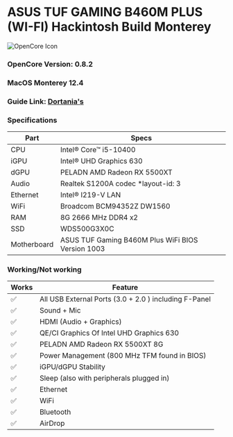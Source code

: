 ASUS TUF GAMING B460M PLUS (WI-FI) Hackintosh Build Monterey
============================================================

![OpenCore Icon](https://github.com/acidanthera/OpenCorePkg/raw/master/Docs/Logos/OpenCore_with_text_Small.png)

### OpenCore Version: 0.8.2

### MacOS Monterey 12.4

### Guide Link: [Dortania's](https://dortania.github.io/OpenCore-Install-Guide/)

### Specifications 

| Part        | Specs                                             |
| ----------- | ------------------------------------------------- |
| CPU         | Intel® Core™ i5-10400                             |
| iGPU        | Intel® UHD Graphics 630                           |
| dGPU        | PELADN AMD Radeon RX 5500XT                       |
| Audio       | Realtek S1200A codec *layout-id: 3                |
| Ethernet    | Intel® I219-V LAN                                 |
| WiFi        | Broadcom BCM94352Z DW1560                         |
| RAM         | 8G 2666 MHz DDR4 x2                               |
| SSD         | WDS500G3X0C                                       |
| Motherboard | ASUS TUF Gaming B460M Plus WiFi BIOS Version 1003 |

### Working/Not working

| Works              | Feature                                               |
| ------------------ | ----------------------------------------------------- |
| :white_check_mark: | All USB External Ports (3.0 + 2.0 ) including F-Panel |
| :white_check_mark: | Sound + Mic                                           |
| :white_check_mark: | HDMI (Audio + Graphics)                               |
| :white_check_mark: | QE/CI Graphics Of Intel UHD Graphics 630              |
| :white_check_mark: | PELADN AMD Radeon RX 5500XT 8G                        |
| :white_check_mark: | Power Management (800 MHz TFM found in BIOS)          |
| :white_check_mark: | iGPU/dGPU Stability                                   |
| :white_check_mark: | Sleep (also with peripherals plugged in)              |
| :white_check_mark: | Ethernet                                              |
| :white_check_mark: | WiFi                                                  |
| :white_check_mark: | Bluetooth                                             |
| :white_check_mark: | AirDrop                                               |


